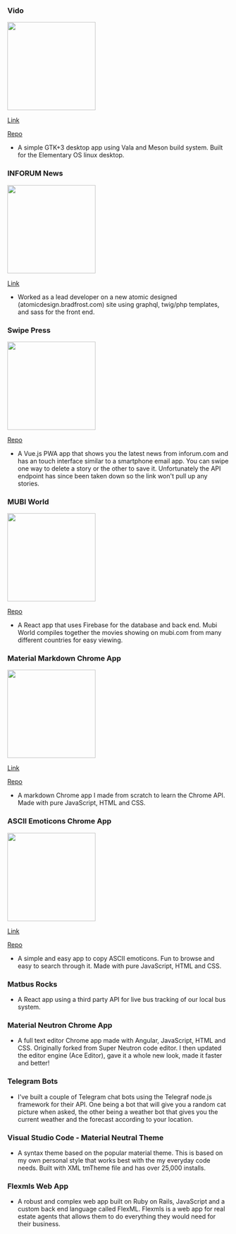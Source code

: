 ### Vido
<img src="https://user-images.githubusercontent.com/5623786/131567961-8af736b4-c4f7-49e5-a7b0-8ec409d01edd.png" data-canonical-src="https://user-images.githubusercontent.com/5623786/131567961-8af736b4-c4f7-49e5-a7b0-8ec409d01edd.png" width="200" />

[Link](https://appcenter.elementary.io/com.github.bernardodsanderson.vido/)

[Repo](https://github.com/bernardodsanderson/vido)

- A simple GTK+3 desktop app using Vala and Meson build system. Built for the Elementary OS linux desktop.

### INFORUM News
<img src="https://user-images.githubusercontent.com/5623786/131573020-fdcd0eb2-8e7a-4096-9ee1-b86f8c7ae7ab.png" data-canonical-src="https://user-images.githubusercontent.com/5623786/131573020-fdcd0eb2-8e7a-4096-9ee1-b86f8c7ae7ab.png" width="200" />

[Link](https://inforum.com/)

- Worked as a lead developer on a new atomic designed (atomicdesign.bradfrost.com) site using graphql, twig/php templates, and sass for the front end.

### Swipe Press
<img src="https://user-images.githubusercontent.com/5623786/131573288-114ad2da-d2ab-4a1f-bb15-a348830592e5.png" data-canonical-src="https://user-images.githubusercontent.com/5623786/131573288-114ad2da-d2ab-4a1f-bb15-a348830592e5.png" width="200" />

[Repo](https://gitlab.com/bernardodsanderson/swipe-press)

- A Vue.js PWA app that shows you the latest news from inforum.com and has an touch interface similar to a smartphone email app. You can swipe one way to delete a story or the other to save it. Unfortunately the API endpoint has since been taken down so the link won't pull up any stories.

### MUBI World
<img src="https://user-images.githubusercontent.com/5623786/131574767-1364bbdb-86a1-485e-adbc-7c29fe3d62e2.png" data-canonical-src="https://user-images.githubusercontent.com/5623786/131574767-1364bbdb-86a1-485e-adbc-7c29fe3d62e2.png" width="200" />

[Repo](https://github.com/bernardodsanderson/mubi-world)

- A React app that uses Firebase for the database and back end. Mubi World compiles together the movies showing on mubi.com from many different countries for easy viewing.

### Material Markdown Chrome App
<img src="https://user-images.githubusercontent.com/5623786/131574835-36770e97-74c6-4cda-a8f4-ca99127d702a.png" data-canonical-src="https://user-images.githubusercontent.com/5623786/131574835-36770e97-74c6-4cda-a8f4-ca99127d702a.png" width="200" />

[Link](https://chrome.google.com/webstore/detail/material-markdown/cdneggiaafcmelgcaiihmhiagieomgfj)

[Repo](https://github.com/bernardodsanderson/material-markdown)

- A markdown Chrome app I made from scratch to learn the Chrome API. Made with pure JavaScript, HTML and CSS.

### ASCII Emoticons Chrome App
<img src="https://user-images.githubusercontent.com/5623786/131575031-4993d9d1-feae-47e1-ac8a-6c652a7ee3a8.png" data-canonical-src="https://user-images.githubusercontent.com/5623786/131575031-4993d9d1-feae-47e1-ac8a-6c652a7ee3a8.png" width="200" />

[Link](https://chrome.google.com/webstore/detail/ascii-emoticons/kphbkkcaphjaaohboebedkmkkjfebnhe)

[Repo](https://github.com/bernardodsanderson/ascii-emoticons)

- A simple and easy app to copy ASCII emoticons. Fun to browse and easy to search through it. Made with pure JavaScript, HTML and CSS.

### Matbus Rocks
- A React app using a third party API for live bus tracking of our local bus system.

### Material Neutron Chrome App
- A full text editor Chrome app made with Angular, JavaScript, HTML and CSS. Originally forked from Super Neutron code editor. I then updated the editor engine (Ace Editor), gave it a whole new look, made it faster and better!

### Telegram Bots
- I've built a couple of Telegram chat bots using the Telegraf node.js framework for their API. One being a bot that will give you a random cat picture when asked, the other being a weather bot that gives you the current weather and the forecast according to your location.

### Visual Studio Code - Material Neutral Theme
- A syntax theme based on the popular material theme. This is based on my own personal style that works best with the my everyday code needs. Built with XML tmTheme file and has over 25,000 installs.

### Flexmls Web App
- A robust and complex web app built on Ruby on Rails, JavaScript and a custom back end language called FlexML. Flexmls is a web app for real estate agents that allows them to do everything they would need for their business.
